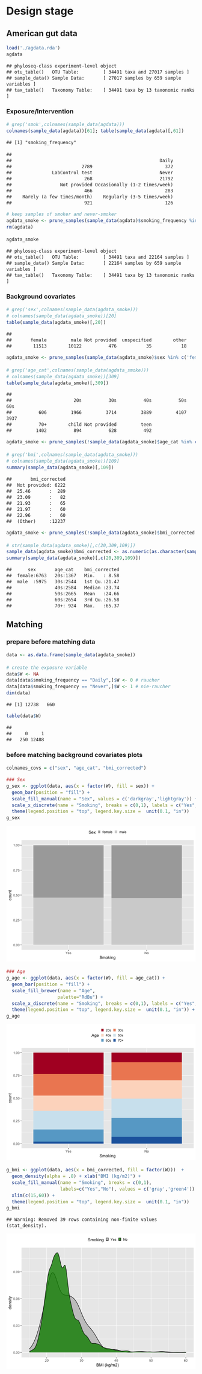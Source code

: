 Design stage
================

## American gut data

``` r
load('./agdata.rda')
agdata
```

    ## phyloseq-class experiment-level object
    ## otu_table()   OTU Table:         [ 34491 taxa and 27017 samples ]
    ## sample_data() Sample Data:       [ 27017 samples by 659 sample variables ]
    ## tax_table()   Taxonomy Table:    [ 34491 taxa by 13 taxonomic ranks ]

### Exposure/Intervention

``` r
# grep('smok',colnames(sample_data(agdata)))
colnames(sample_data(agdata))[61]; table(sample_data(agdata)[,61])
```

    ## [1] "smoking_frequency"

    ## 
    ##                                                       Daily 
    ##                          2789                           372 
    ##               LabControl test                         Never 
    ##                           268                         21792 
    ##                  Not provided Occasionally (1-2 times/week) 
    ##                           466                           283 
    ##    Rarely (a few times/month)    Regularly (3-5 times/week) 
    ##                           921                           126

``` r
# keep samples of smoker and never-smoker
agdata_smoke <- prune_samples(sample_data(agdata)$smoking_frequency %in% c('Daily','Never'), agdata)
rm(agdata)

agdata_smoke
```

    ## phyloseq-class experiment-level object
    ## otu_table()   OTU Table:         [ 34491 taxa and 22164 samples ]
    ## sample_data() Sample Data:       [ 22164 samples by 659 sample variables ]
    ## tax_table()   Taxonomy Table:    [ 34491 taxa by 13 taxonomic ranks ]

### Background covariates

``` r
# grep('sex',colnames(sample_data(agdata_smoke)))
# colnames(sample_data(agdata_smoke))[20]
table(sample_data(agdata_smoke)[,20])
```

    ## 
    ##       female         male Not provided  unspecified        other 
    ##        11513        10122          476           35           18

``` r
agdata_smoke <- prune_samples(sample_data(agdata_smoke)$sex %in% c('female','male'), agdata_smoke)

# grep('age_cat',colnames(sample_data(agdata_smoke)))
# colnames(sample_data(agdata_smoke))[309]
table(sample_data(agdata_smoke)[,309])
```

    ## 
    ##                       20s          30s          40s          50s          60s 
    ##          606         1966         3714         3889         4107         3937 
    ##          70+        child Not provided         teen 
    ##         1402          894          628          492

``` r
agdata_smoke <- prune_samples(!sample_data(agdata_smoke)$age_cat %in% c('Not provided','','child','teen'), agdata_smoke)

# grep('bmi',colnames(sample_data(agdata_smoke)))
# colnames(sample_data(agdata_smoke))[109]
summary(sample_data(agdata_smoke)[,109])
```

    ##       bmi_corrected  
    ##  Not provided: 6222  
    ##  25.46       :  289  
    ##  23.09       :   82  
    ##  21.93       :   65  
    ##  21.97       :   60  
    ##  22.96       :   60  
    ##  (Other)     :12237

``` r
agdata_smoke <- prune_samples(!sample_data(agdata_smoke)$bmi_corrected %in% c('Not provided',''), agdata_smoke)

# str(sample_data(agdata_smoke)[,c(20,309,109)])
sample_data(agdata_smoke)$bmi_corrected <- as.numeric(as.character(sample_data(agdata_smoke)$bmi_corrected))
summary(sample_data(agdata_smoke)[,c(20,309,109)])
```

    ##      sex       age_cat    bmi_corrected  
    ##  female:6763   20s:1367   Min.   : 8.58  
    ##  male  :5975   30s:2544   1st Qu.:21.47  
    ##                40s:2584   Median :23.74  
    ##                50s:2665   Mean   :24.66  
    ##                60s:2654   3rd Qu.:26.58  
    ##                70+: 924   Max.   :65.37

## Matching

### prepare before matching data

``` r
data <- as.data.frame(sample_data(agdata_smoke))

# create the exposure variable
data$W <- NA
data[data$smoking_frequency == "Daily",]$W <- 0 # raucher
data[data$smoking_frequency == "Never",]$W <- 1 # nie-raucher
dim(data)
```

    ## [1] 12738   660

``` r
table(data$W)
```

    ## 
    ##     0     1 
    ##   250 12488

### before matching background covariates plots

``` r
colnames_covs = c("sex", "age_cat", "bmi_corrected")
```

``` r
### Sex 
g_sex <- ggplot(data, aes(x = factor(W), fill = sex)) +
  geom_bar(position = "fill") +
  scale_fill_manual(name = "Sex", values = c('darkgray','lightgray')) +
  scale_x_discrete(name = "Smoking", breaks = c(0,1), labels = c("Yes","No")) +
  theme(legend.position = "top", legend.key.size =  unit(0.1, "in"))
g_sex
```

![](AG_design_files/figure-gfm/unnamed-chunk-8-1.png)<!-- -->

``` r
### Age
g_age <- ggplot(data, aes(x = factor(W), fill = age_cat)) +
  geom_bar(position = "fill") +
  scale_fill_brewer(name = "Age", 
                   palette="RdBu") +
  scale_x_discrete(name = "Smoking", breaks = c(0,1), labels = c("Yes","No")) +
  theme(legend.position = "top", legend.key.size =  unit(0.1, "in")) + guides(fill=guide_legend(nrow=3,byrow=TRUE))
g_age
```

![](AG_design_files/figure-gfm/unnamed-chunk-9-1.png)<!-- -->

``` r
g_bmi <- ggplot(data, aes(x = bmi_corrected, fill = factor(W)))  +
  geom_density(alpha = .8) + xlab("BMI (kg/m2)") +
  scale_fill_manual(name = "Smoking", breaks = c(0,1),
                    labels=c("Yes","No"), values = c('gray','green4')) +
  xlim(c(15,60)) +   
  theme(legend.position = "top", legend.key.size =  unit(0.1, "in"))
g_bmi
```

    ## Warning: Removed 39 rows containing non-finite values (stat_density).

![](AG_design_files/figure-gfm/unnamed-chunk-10-1.png)<!-- -->
